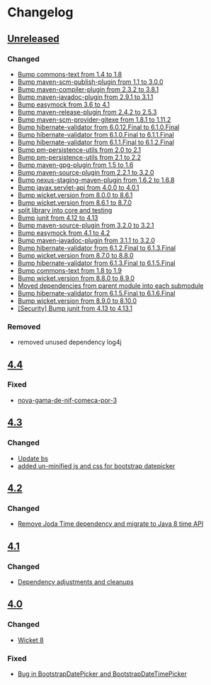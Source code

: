 <!-- https://keepachangelog.com/en/1.0.0/ -->
# Changelog

## [Unreleased]

### Changed 

 - [Bump commons-text from 1.4 to 1.8](https://github.com/premium-minds/pm-wicket-utils/pull/43)
 - [Bump maven-scm-publish-plugin from 1.1 to 3.0.0](https://github.com/premium-minds/pm-wicket-utils/pull/52)
 - [Bump maven-compiler-plugin from 2.3.2 to 3.8.1](https://github.com/premium-minds/pm-wicket-utils/pull/51)
 - [Bump maven-javadoc-plugin from 2.9.1 to 3.1.1](https://github.com/premium-minds/pm-wicket-utils/pull/49)
 - [Bump easymock from 3.6 to 4.1](https://github.com/premium-minds/pm-wicket-utils/pull/48)
 - [Bump maven-release-plugin from 2.4.2 to 2.5.3](https://github.com/premium-minds/pm-wicket-utils/pull/47)
 - [Bump maven-scm-provider-gitexe from 1.8.1 to 1.11.2](https://github.com/premium-minds/pm-wicket-utils/pull/45)
 - [Bump hibernate-validator from 6.0.12.Final to 6.1.0.Final ](https://github.com/premium-minds/pm-wicket-utils/pull/46)
 - [Bump hibernate-validator from 6.1.0.Final to 6.1.1.Final ](https://github.com/premium-minds/pm-wicket-utils/pull/65)
 - [Bump hibernate-validator from 6.1.1.Final to 6.1.2.Final](https://github.com/premium-minds/pm-wicket-utils/pull/67)
 - [Bump pm-persistence-utils from 2.0 to 2.1](https://github.com/premium-minds/pm-wicket-utils/pull/56)
 - [Bump pm-persistence-utils from 2.1 to 2.2](https://github.com/premium-minds/pm-wicket-utils/pull/68)
 - [Bump maven-gpg-plugin from 1.5 to 1.6](https://github.com/premium-minds/pm-wicket-utils/pull/60)
 - [Bump maven-source-plugin from 2.2.1 to 3.2.0](https://github.com/premium-minds/pm-wicket-utils/pull/59)
 - [Bump nexus-staging-maven-plugin from 1.6.2 to 1.6.8](https://github.com/premium-minds/pm-wicket-utils/pull/58)
 - [Bump javax.servlet-api from 4.0.0 to 4.0.1](https://github.com/premium-minds/pm-wicket-utils/pull/57)
 - [Bump wicket.version from 8.0.0 to 8.6.1](https://github.com/premium-minds/pm-wicket-utils/pull/55)
 - [Bump wicket.version from 8.6.1 to 8.7.0](https://github.com/premium-minds/pm-wicket-utils/pull/64)
 - [split library into core and testing](https://github.com/premium-minds/pm-wicket-utils/pull/61)
 - [Bump junit from 4.12 to 4.13](https://github.com/premium-minds/pm-wicket-utils/pull/63)
 - [Bump maven-source-plugin from 3.2.0 to 3.2.1](https://github.com/premium-minds/pm-wicket-utils/pull/62)
 - [Bump easymock from 4.1 to 4.2](https://github.com/premium-minds/pm-wicket-utils/pull/66)
 - [Bump maven-javadoc-plugin from 3.1.1 to 3.2.0](https://github.com/premium-minds/pm-wicket-utils/pull/69)
 - [Bump hibernate-validator from 6.1.2.Final to 6.1.3.Final](https://github.com/premium-minds/pm-wicket-utils/pull/70)
 - [Bump wicket.version from 8.7.0 to 8.8.0](https://github.com/premium-minds/pm-wicket-utils/pull/72)
 - [Bump hibernate-validator from 6.1.3.Final to 6.1.5.Final](https://github.com/premium-minds/pm-wicket-utils/pull/74)
 - [Bump commons-text from 1.8 to 1.9](https://github.com/premium-minds/pm-wicket-utils/pull/76)
 - [Bump wicket.version from 8.8.0 to 8.9.0](https://github.com/premium-minds/pm-wicket-utils/pull/77)
 - [Moved dependencies from parent module into each submodule](https://github.com/premium-minds/pm-wicket-utils/pull/73)
 - [Bump hibernate-validator from 6.1.5.Final to 6.1.6.Final](https://github.com/premium-minds/pm-wicket-utils/pull/78)
 - [Bump wicket.version from 8.9.0 to 8.10.0](https://github.com/premium-minds/pm-wicket-utils/pull/79)
 - [[Security] Bump junit from 4.13 to 4.13.1](https://github.com/premium-minds/pm-wicket-utils/pull/80)
 
### Removed

 - removed unused dependency log4j 

 
## [4.4]

### Fixed

- [nova-gama-de-nif-comeca-por-3](https://github.com/premium-minds/pm-wicket-utils/pull/42)

## [4.3]

### Changed

 - [Update bs](https://github.com/premium-minds/pm-wicket-utils/pull/39)
 - [added un-minified js and css for bootstrap datepicker](https://github.com/premium-minds/pm-wicket-utils/pull/40)

## [4.2]

### Changed

 - [Remove Joda Time dependency and migrate to Java 8 time API](https://github.com/premium-minds/pm-wicket-utils/pull/38)
 
## [4.1]

### Changed

 - [Dependency adjustments and cleanups](https://github.com/premium-minds/pm-wicket-utils/pull/37)
 
## [4.0]

### Changed

 - [Wicket 8](https://github.com/premium-minds/pm-wicket-utils/pull/35)
 
### Fixed

 - [Bug in BootstrapDatePicker and BootstrapDateTimePicker](https://github.com/premium-minds/pm-wicket-utils/pull/36)

[2.4]: https://github.com/premium-minds/pm-wicket-utils/compare/v1.11...v2.4
[2.5]: https://github.com/premium-minds/pm-wicket-utils/compare/v2.4...v2.5
[2.6]: https://github.com/premium-minds/pm-wicket-utils/compare/v2.5...v2.6
[2.6.1]: https://github.com/premium-minds/pm-wicket-utils/compare/v2.6...v2.6.1
[2.7]: https://github.com/premium-minds/pm-wicket-utils/compare/v2.6.1...v2.7
[2.8]: https://github.com/premium-minds/pm-wicket-utils/compare/v2.7...v2.8
[3.0]: https://github.com/premium-minds/pm-wicket-utils/compare/v2.8...v3.0
[3.1]: https://github.com/premium-minds/pm-wicket-utils/compare/v3.0...v3.1
[4.0]: https://github.com/premium-minds/pm-wicket-utils/compare/v3.1...v4.0
[4.1]: https://github.com/premium-minds/pm-wicket-utils/compare/v4.0...v4.1
[4.2]: https://github.com/premium-minds/pm-wicket-utils/compare/v4.1...v4.2
[4.3]: https://github.com/premium-minds/pm-wicket-utils/compare/v4.2...v4.3
[4.4]: https://github.com/premium-minds/pm-wicket-utils/compare/v4.3...v4.4
[unreleased]: https://github.com/premium-minds/pm-wicket-utils/compare/v4.4...HEAD
